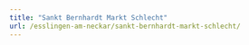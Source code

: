 ```yaml
---
title: "Sankt Bernhardt Markt Schlecht"
url: /esslingen-am-neckar/sankt-bernhardt-markt-schlecht/
---
```

